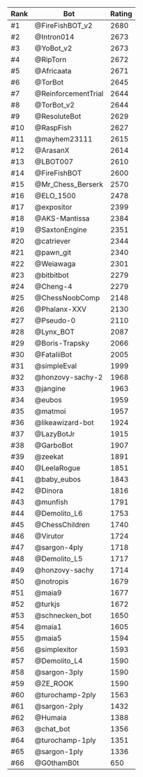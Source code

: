 Rank|Bot|Rating
---|---|---
#1|@FireFishBOT_v2|2680
#2|@Intron014|2673
#3|@YoBot_v2|2673
#4|@RipTorn|2672
#5|@Africaata|2671
#6|@TorBot|2645
#7|@ReinforcementTrial|2644
#8|@TorBot_v2|2644
#9|@ResoluteBot|2629
#10|@RaspFish|2627
#11|@mayhem23111|2615
#12|@ArasanX|2614
#13|@LBOT007|2610
#14|@FireFishBOT|2600
#15|@Mr_Chess_Berserk|2570
#16|@ELO_1500|2478
#17|@expositor|2399
#18|@AKS-Mantissa|2384
#19|@SaxtonEngine|2351
#20|@catriever|2344
#21|@pawn_git|2340
#22|@Weiawaga|2301
#23|@bitbitbot|2279
#24|@Cheng-4|2279
#25|@ChessNoobComp|2148
#26|@Phalanx-XXV|2130
#27|@Pseudo-0|2110
#28|@Lynx_BOT|2087
#29|@Boris-Trapsky|2066
#30|@FataliiBot|2005
#31|@simpleEval|1999
#32|@honzovy-sachy-2|1968
#33|@jangine|1963
#34|@eubos|1959
#35|@matmoi|1957
#36|@likeawizard-bot|1924
#37|@LazyBotJr|1915
#38|@GarboBot|1907
#39|@zeekat|1891
#40|@LeelaRogue|1851
#41|@baby_eubos|1843
#42|@Dinora|1816
#43|@munfish|1791
#44|@Demolito_L6|1753
#45|@ChessChildren|1740
#46|@Virutor|1724
#47|@sargon-4ply|1718
#48|@Demolito_L5|1717
#49|@honzovy-sachy|1714
#50|@notropis|1679
#51|@maia9|1677
#52|@turkjs|1672
#53|@schnecken_bot|1650
#54|@maia1|1605
#55|@maia5|1594
#56|@simplexitor|1593
#57|@Demolito_L4|1590
#58|@sargon-3ply|1590
#59|@ZE_ROOK|1590
#60|@turochamp-2ply|1563
#61|@sargon-2ply|1432
#62|@Humaia|1388
#63|@chat_bot|1356
#64|@turochamp-1ply|1351
#65|@sargon-1ply|1336
#66|@G0thamB0t|650
